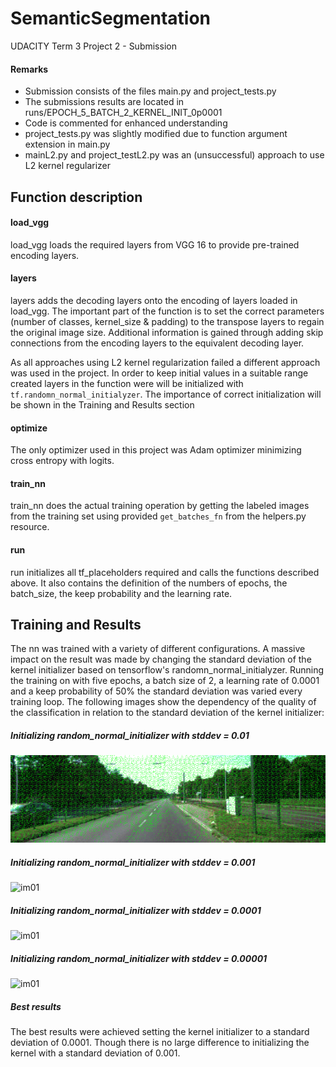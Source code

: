 # SemanticSegmentation
UDACITY Term 3 Project 2 - Submission

#### Remarks
* Submission consists of the files main.py and project_tests.py
* The submissions results are located in runs/EPOCH_5_BATCH_2_KERNEL_INIT_0p0001
* Code is commented for enhanced understanding
* project_tests.py was slightly modified due to function argument extension in main.py
* mainL2.py and project_testL2.py was an (unsuccessful) approach to use L2 kernel regularizer

## Function description
#### load_vgg 
load_vgg loads the required layers from VGG 16 to provide pre-trained encoding layers.

#### layers
layers adds the decoding layers onto the encoding of layers loaded in load_vgg.
The important part of the function is to set the correct parameters (number of classes, kernel_size & padding) to the transpose layers to regain the original image size.
Additional information is gained through adding skip connections from the encoding layers to the equivalent decoding layer.

As all approaches using L2 kernel regularization failed a different approach was used in the project.
In order to keep initial values in a suitable range created layers in the function were will be initialized with ```tf.randomn_normal_initialyzer```. The importance of correct initialization will be shown in the Training and Results section

#### optimize
The only optimizer used in this project was Adam optimizer minimizing cross entropy with logits. 

#### train_nn
train_nn does the actual training operation by getting the labeled images from the training set using provided ```get_batches_fn``` from the helpers.py resource.

#### run
run initializes all tf_placeholders required and calls the functions described above.
It also contains the definition of the numbers of epochs, the batch_size, the keep probability and the learning rate.

## Training and Results
The nn was trained with a variety of different configurations. A massive impact on the result was made by changing the standard deviation of the kernel initializer based on tensorflow's randomn_normal_initialyzer.
Running the training on with five epochs, a batch size of 2, a learning rate of 0.0001 and a keep probability of 50% the standard deviation was varied every training loop.
The following images show the dependency of the quality of the classification in relation to the standard deviation of the kernel initializer:
##### Initializing random_normal_initializer with stddev = 0.01
![im01](runs/EPOCH_5_BATCH_2_KERNEL_INIT_0p01/um_000000.png)
##### Initializing random_normal_initializer with stddev = 0.001
![im01](runs/EPOCH_5_BATCH_2_KERNEL_INIT_0p001/um_000000.png)
##### Initializing random_normal_initializer with stddev = 0.0001
![im01](runs/EPOCH_5_BATCH_2_KERNEL_INIT_0p0001img/um_000000.png)
##### Initializing random_normal_initializer with stddev = 0.00001
![im01](runs/EPOCH_5_BATCH_2_KERNEL_INIT_0p00001img/um_000000.png)

##### Best results
The best results were achieved setting the kernel initializer to a standard deviation of 0.0001. Though there is no large difference to initializing the kernel with a standard deviation of 0.001.



